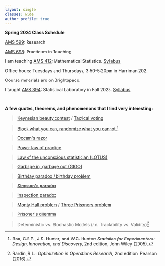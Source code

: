 ```yaml
---
layout: single
classes: wide
author_profile: true
---
```


**Spring 2024 Class Schedule**

[AMS 599](/grad/ams599/): Research

[AMS 698](/grad/ams698/): Practicum in Teaching

<!---

I am teaching [AMS 394](/grad/ams394/): Statistical Laboratory. [Syllabus](_pages/grad/ams394/AMS394_Syllabus_Fall2023.pdf)

Office hours: Mondays 2:00-4:00pm and Tuesdays 10:00-11:00am in Harriman 202.

Course materials are on Brightspace.

I taught [AMS 412](/grad/ams412/): Mathematical Statistics in Spring 2023. [Syllabus](_pages/grad/ams412/AMS412_Syllabus_Spring2023.pdf)

-->

I am teaching [AMS 412](/grad/ams412/): Mathematical Statistics. [Syllabus](_pages/grad/ams412/AMS412_Syllabus_Spring2024.pdf)

Office hours: Tuesdays and Thursdays, 3:50-5:20pm in Harriman 202.

Course materials are on Brightspace.

I taught [AMS 394](/grad/ams394/): Statistical Laboratory in Fall 2023. [Syllabus](_pages/grad/ams394/AMS394_Syllabus_Fall2023.pdf)

<br/>

**A few quotes, theorems, and phenomenons that I find very interesting:**
> [Keynesian beauty contest](https://en.wikipedia.org/wiki/Keynesian_beauty_contest) / [Tactical voting](https://en.wikipedia.org/wiki/Tactical_voting)

> [Block what you can, randomize what you cannot.](https://en.wikipedia.org/wiki/Blocking_(statistics))[^1]

> [Occam's razor](https://en.wikipedia.org/wiki/Occam%27s_razor)

> [Power law of practice](https://en.wikipedia.org/wiki/Power_law_of_practice)
 
> [Law of the unconscious statistician (LOTUS)](https://en.wikipedia.org/wiki/Law_of_the_unconscious_statistician)

> [Garbage in, garbage out (GIGO)](https://en.wikipedia.org/wiki/Garbage_in,_garbage_out)

> [Birthday paradox / birthday problem](https://en.wikipedia.org/wiki/Birthday_problem)
 
> [Simpson's paradox](https://en.wikipedia.org/wiki/Simpson%27s_paradox)

> [Inspection paradox](https://en.wikipedia.org/wiki/Renewal_theory#Inspection_paradox)

> [Monty Hall problem](https://en.wikipedia.org/wiki/Monty_Hall_problem) / [Three Prisoners problem](https://en.wikipedia.org/wiki/Three_Prisoners_problem)

> [Prisoner's dilemma](https://en.wikipedia.org/wiki/Prisoner%27s_dilemma)

> Deterministic vs. Stochastic Models (*i.e.* Tractability vs. Validity)[^2]

[^1]: Box, G.E.P., J.S. Hunter, and W.G. Hunter: *Statistics for Experimenters: Design, Innovation, and Discovery*, 2nd edition, John Wiley (2005).

[^2]: Rardin, R.L.: *Optimization in Operations Research*, 2nd edition, Pearson (2016).
